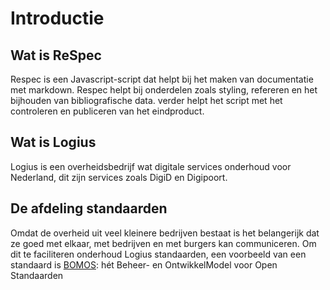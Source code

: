# Introductie

## Wat is ReSpec

Respec is een Javascript-script dat helpt bij het maken van documentatie met markdown. Respec helpt bij onderdelen zoals styling, refereren en het bijhouden van bibliografische data. verder helpt het script met het controleren en publiceren van het eindproduct.

## Wat is Logius

Logius is een overheidsbedrijf wat digitale services onderhoud voor Nederland, dit zijn services zoals DigiD en Digipoort.

## De afdeling standaarden

Omdat de overheid uit veel kleinere bedrijven bestaat is het belangerijk dat ze goed met elkaar, met bedrijven en met burgers kan communiceren. Om dit te faciliteren onderhoud Logius standaarden, een voorbeeld van een standaard is [BOMOS](https://www.logius.nl/diensten/bomos): hét Beheer- en OntwikkelModel voor Open Standaarden 